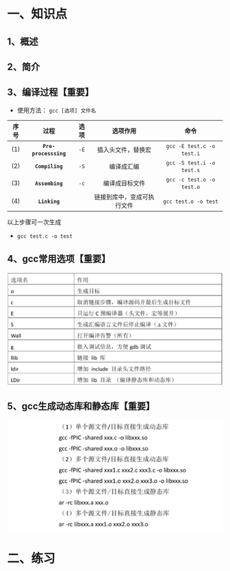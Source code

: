 # 一、知识点
## 1、概述


## 2、简介


## 3、编译过程【重要】
- 使用方法：
`gcc [选项] 文件名`

|序号|过程|选项|选项作用|命令|
|:-:|:-:|:-:|:-:|:-:|
|(1)|**`Pre-processsing`**|`-E`|插入头文件，替换宏|`gcc -E test.c -o test.i`|
|(2)|**`Compiling`**|`-S`|编译成汇编|`gcc -S test.i -o test.s`|
|(3)|**`Assembing`**|`-c`|编译成目标文件|`gcc -c test.o -o test.o`|
|(4)|**`Linking`**||链接到库中，变成可执行文件|`gcc test.o -o test`|
以上步骤可一次生成
- `gcc test.c -o test`

## 4、gcc常用选项【重要】

![图 4](../images/6b1b14885a4d40f2404b52244e406474a1e532ccd2714bcb2f09380f6dd891d3.png)  

## 5、gcc生成动态库和静态库【重要】
![图 6](../images/02e85899b57381d5e03a50d60bac473bbfa450449b80f57a65c15487dc099a18.png)  


# 二、练习
